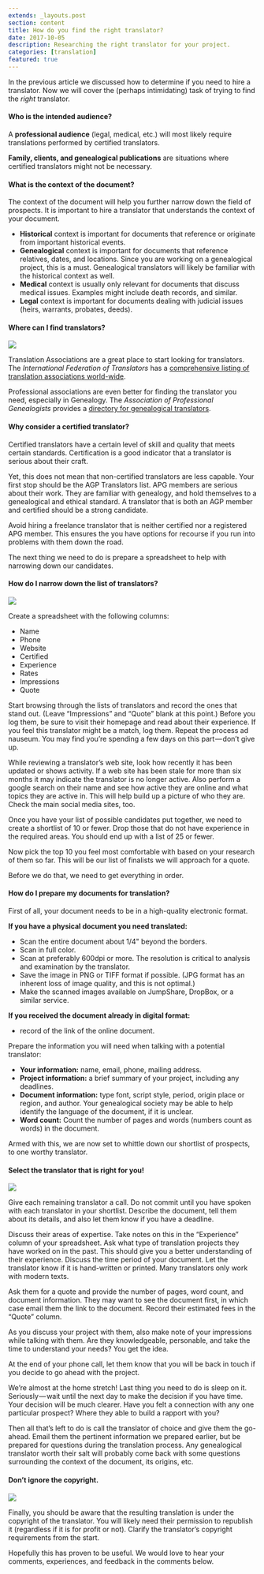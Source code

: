 ```yaml
---
extends: _layouts.post
section: content
title: How do you find the right translator?
date: 2017-10-05
description: Researching the right translator for your project.
categories: [translation]
featured: true
---
```


In the previous article we discussed how to determine if you need to hire a translator. Now we will cover the (perhaps intimidating) task of trying to find the _right_ translator.

#### Who is the intended audience?

A **professional audience** (legal, medical, etc.) will most likely require translations performed by certified translators.

**Family, clients, and genealogical publications** are situations where certified translators might not be necessary.

#### What is the context of the document?

The context of the document will help you further narrow down the field of prospects. It is important to hire a translator that understands the context of your document.

*   **Historical** context is important for documents that reference or originate from important historical events.
*   **Genealogical** context is important for documents that reference relatives, dates, and locations. Since you are working on a genealogical project, this is a must. Genealogical translators will likely be familiar with the historical context as well.
*   **Medical** context is usually only relevant for documents that discuss medical issues. Examples might include death records, and similar.
*   **Legal** context is important for documents dealing with judicial issues (heirs, warrants, probates, deeds).

#### Where can I find translators?

![](https://cdn-images-1.medium.com/max/1600/1*fN_j7E34WJgsdmczk6ujJQ.jpeg)

Translation Associations are a great place to start looking for translators. The _International Federation of Translators_ has a [comprehensive listing of translation associations world-wide](http://www.fit-ift.org/?page_id=1735).

Professional associations are even better for finding the translator you need, especially in Genealogy. The _Association of Professional Genealogists_ provides a [directory for genealogical translators](https://www.apgen.org/directory/search_results.html?search=true&related_services=18).

#### Why consider a certified translator?

Certified translators have a certain level of skill and quality that meets certain standards. Certification is a good indicator that a translator is serious about their craft.

Yet, this does not mean that non-certified translators are less capable. Your first stop should be the AGP Translators list. APG members are serious about their work. They are familiar with genealogy, and hold themselves to a genealogical and ethical standard. A translator that is both an AGP member and certified should be a strong candidate.

Avoid hiring a freelance translator that is neither certified nor a registered APG member. This ensures the you have options for recourse if you run into problems with them down the road.

The next thing we need to do is prepare a spreadsheet to help with narrowing down our candidates.

#### How do I narrow down the list of translators?

![](https://cdn-images-1.medium.com/max/1600/1*K8Z3In0nRvG-Wrt6lrqUpQ.jpeg)

Create a spreadsheet with the following columns:

*   Name
*   Phone
*   Website
*   Certified
*   Experience
*   Rates
*   Impressions
*   Quote

Start browsing through the lists of translators and record the ones that stand out. (Leave “Impressions” and “Quote” blank at this point.) Before you log them, be sure to visit their homepage and read about their experience. If you feel this translator might be a match, log them. Repeat the process ad nauseum. You may find you’re spending a few days on this part — don’t give up.

While reviewing a translator’s web site, look how recently it has been updated or shows activity. If a web site has been stale for more than six months it may indicate the translator is no longer active. Also perform a google search on their name and see how active they are online and what topics they are active in. This will help build up a picture of who they are. Check the main social media sites, too.

Once you have your list of possible candidates put together, we need to create a shortlist of 10 or fewer. Drop those that do not have experience in the required areas. You should end up with a list of 25 or fewer.

Now pick the top 10 you feel most comfortable with based on your research of them so far. This will be our list of finalists we will approach for a quote.

Before we do that, we need to get everything in order.

#### How do I prepare my documents for translation?

First of all, your document needs to be in a high-quality electronic format.

**If you have a physical document you need translated:**

*   Scan the entire document about 1/4" beyond the borders.
*   Scan in full color.
*   Scan at preferably 600dpi or more. The resolution is critical to analysis and examination by the translator.
*   Save the image in PNG or TIFF format if possible. (JPG format has an inherent loss of image quality, and this is not optimal.)
*   Make the scanned images available on JumpShare, DropBox, or a similar service.

**If you received the document already in digital format:**

*   record of the link of the online document.

Prepare the information you will need when talking with a potential translator:

*   **Your information:** name, email, phone, mailing address.
*   **Project information:** a brief summary of your project, including any deadlines.
*   **Document information:** type font, script style, period, origin place or region, and author. Your genealogical society may be able to help identify the language of the document, if it is unclear.
*   **Word count:** Count the number of pages and words (numbers count as words) in the document.

Armed with this, we are now set to whittle down our shortlist of prospects, to one worthy translator.

#### Select the translator that is right for you!

![](https://cdn-images-1.medium.com/max/1600/1*ZoGY-9c3cdmgMjI3bT52_g.png)

Give each remaining translator a call. Do not commit until you have spoken with each translator in your shortlist. Describe the document, tell them about its details, and also let them know if you have a deadline.

Discuss their areas of expertise. Take notes on this in the “Experience” column of your spreadsheet. Ask what type of translation projects they have worked on in the past. This should give you a better understanding of their experience. Discuss the time period of your document. Let the translator know if it is hand-written or printed. Many translators only work with modern texts.

Ask them for a quote and provide the number of pages, word count, and document information. They may want to see the document first, in which case email them the link to the document. Record their estimated fees in the “Quote” column.

As you discuss your project with them, also make note of your impressions while talking with them. Are they knowledgeable, personable, and take the time to understand your needs? You get the idea.

At the end of your phone call, let them know that you will be back in touch if you decide to go ahead with the project.

We’re almost at the home stretch! Last thing you need to do is sleep on it. Seriously — wait until the next day to make the decision if you have time. Your decision will be much clearer. Have you felt a connection with any one particular prospect? Where they able to build a rapport with you?

Then all that’s left to do is call the translator of choice and give them the go-ahead. Email them the pertinent information we prepared earlier, but be prepared for questions during the translation process. Any genealogical translator worth their salt will probably come back with some questions surrounding the context of the document, its origins, etc.

#### Don’t ignore the copyright.

![](https://cdn-images-1.medium.com/max/1600/1*YZvqySVCwOcYk2kwHCaUkQ.jpeg)

Finally, you should be aware that the resulting translation is under the copyright of the translator. You will likely need their permission to republish it (regardless if it is for profit or not). Clarify the translator’s copyright requirements from the start.

Hopefully this has proven to be useful. We would love to hear your comments, experiences, and feedback in the comments below.
